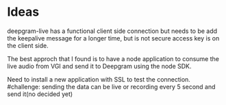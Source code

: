 # Ideas 
deepgram-live has a functional client side connection but needs to be add the keepalive message for a longer time, but is not secure access key is on the client side.

The best approch that I found is to have a node application to consume the live audio from VGI and send it to Deepgram using the node SDK. 

Need to install a new application with SSL to test the connection.
#challenge: 
  sending the data can be live or recording every 5 second and send it(no decided yet)
